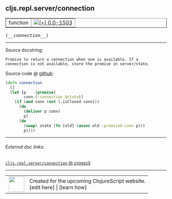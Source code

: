 ## cljs.repl.server/connection



 <table border="1">
<tr>
<td>function</td>
<td><a href="https://github.com/cljsinfo/cljs-api-docs/tree/0.0-1503"><img valign="middle" alt="[+] 0.0-1503" title="Added in 0.0-1503" src="https://img.shields.io/badge/+-0.0--1503-lightgrey.svg"></a> </td>
</tr>
</table>


 <samp>
(__connection__)<br>
</samp>

---





Source docstring:

```
Promise to return a connection when one is available. If a
connection is not available, store the promise in server/state.
```


Source code @ [github](https://github.com/clojure/clojurescript/blob/r3123/src/clj/cljs/repl/server.clj#L14-L26):

```clj
(defn connection
  []
  (let [p    (promise)
        conn (:connection @state)]
    (if (and conn (not (.isClosed conn)))
      (do
        (deliver p conn)
        p)
      (do
        (swap! state (fn [old] (assoc old :promised-conn p)))
        p))))
```

<!--
Repo - tag - source tree - lines:

 <pre>
clojurescript @ r3123
└── src
    └── clj
        └── cljs
            └── repl
                └── <ins>[server.clj:14-26](https://github.com/clojure/clojurescript/blob/r3123/src/clj/cljs/repl/server.clj#L14-L26)</ins>
</pre>

-->

---



###### External doc links:

[`cljs.repl.server/connection` @ crossclj](http://crossclj.info/fun/cljs.repl.server/connection.html)<br>

---

 <table>
<tr><td>
<img valign="middle" align="right" width="48px" src="http://i.imgur.com/Hi20huC.png">
</td><td>
Created for the upcoming ClojureScript website.<br>
[edit here] | [learn how]
</td></tr></table>

[edit here]:https://github.com/cljsinfo/cljs-api-docs/blob/master/cljsdoc/cljs.repl.server/connection.cljsdoc
[learn how]:https://github.com/cljsinfo/cljs-api-docs/wiki/cljsdoc-files

<!--

This information was too distracting to show to readers, but I'll leave it
commented here since it is helpful to:

- pretty-print the data used to generate this document
- and show how to retrieve that data



The API data for this symbol:

```clj
{:ns "cljs.repl.server",
 :name "connection",
 :signature ["[]"],
 :history [["+" "0.0-1503"]],
 :type "function",
 :full-name-encode "cljs.repl.server/connection",
 :source {:code "(defn connection\n  []\n  (let [p    (promise)\n        conn (:connection @state)]\n    (if (and conn (not (.isClosed conn)))\n      (do\n        (deliver p conn)\n        p)\n      (do\n        (swap! state (fn [old] (assoc old :promised-conn p)))\n        p))))",
          :title "Source code",
          :repo "clojurescript",
          :tag "r3123",
          :filename "src/clj/cljs/repl/server.clj",
          :lines [14 26]},
 :full-name "cljs.repl.server/connection",
 :docstring "Promise to return a connection when one is available. If a\nconnection is not available, store the promise in server/state."}

```

Retrieve the API data for this symbol:

```clj
;; from Clojure REPL
(require '[clojure.edn :as edn])
(-> (slurp "https://raw.githubusercontent.com/cljsinfo/cljs-api-docs/catalog/cljs-api.edn")
    (edn/read-string)
    (get-in [:symbols "cljs.repl.server/connection"]))
```

-->
